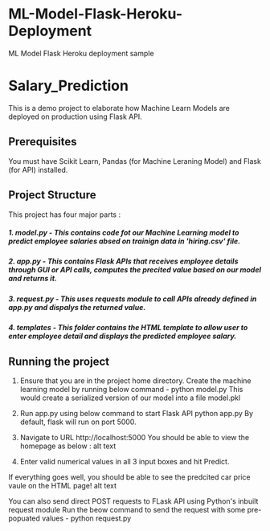 # ML-Model-Flask-Heroku-Deployment
ML Model Flask Heroku deployment sample


# Salary_Prediction

This is a demo project to elaborate how Machine Learn Models are deployed on production using Flask API.

## Prerequisites
You must have Scikit Learn, Pandas (for Machine Leraning Model) and Flask (for API) installed.

## Project Structure
This project has four major parts :

##### 1. model.py - This contains code fot our Machine Learning model to predict employee salaries absed on trainign data in 'hiring.csv' file.
##### 2. app.py - This contains Flask APIs that receives employee details through GUI or API calls, computes the precited value based on our model and returns it.
##### 3. request.py - This uses requests module to call APIs already defined in app.py and dispalys the returned value.
##### 4. templates - This folder contains the HTML template to allow user to enter employee detail and displays the predicted employee salary.

## Running the project
1. Ensure that you are in the project home directory. Create the machine learning model by running below command -
python model.py
This would create a serialized version of our model into a file model.pkl

2. Run app.py using below command to start Flask API
python app.py
By default, flask will run on port 5000.

3. Navigate to URL http://localhost:5000
You should be able to view the homepage as below : alt text

4. Enter valid numerical values in all 3 input boxes and hit Predict.

If everything goes well, you should be able to see the predcited car price vaule on the HTML page! alt text

You can also send direct POST requests to FLask API using Python's inbuilt request module Run the beow command to send the request with some pre-popuated values -
python request.py
